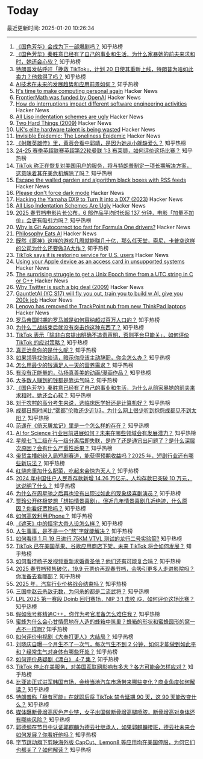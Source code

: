 # Today

最近更新时间: 2025-01-20 10:26:34

--- 
1. [《国色芳华》会成为下一部爆剧吗？](https://www.zhihu.com/question/9502008144) 知乎热榜
2. [《国色芳华》秦胜意已经有了自己的事业和生活，为什么家暴她的前夫来求和时，她还会心软？](https://www.zhihu.com/question/9834884335) 知乎热榜
3. [特朗普发帖呼吁「挽救 TikTok」，计划 20 日使其重新上线，特朗普为啥如此卖力？他救得了吗？](https://www.zhihu.com/question/10029728145) 知乎热榜
4. [AI技术在未来的发展趋势和应用前景如何？](https://www.zhihu.com/question/595096293) 知乎热榜
5. [It's time to make computing personal again](https://www.vintagecomputing.com/index.php/archives/3292/the-pc-is-dead-its-time-to-make-computing-personal-again) Hacker News
6. [FrontierMath was funded by OpenAI](https://www.lesswrong.com/posts/cu2E8wgmbdZbqeWqb/meemi-s-shortform) Hacker News
7. [How do interruptions impact different software engineering activities](https://rdel.substack.com/p/rdel-75-how-do-interruptions-impact) Hacker News
8. [All Lisp indentation schemes are ugly](https://aartaka.me/lisp-indent.html) Hacker News
9. [Two Hard Things (2009)](https://martinfowler.com/bliki/TwoHardThings.html) Hacker News
10. [UK's elite hardware talent is being wasted](https://josef.cn/blog/uk-talent) Hacker News
11. [Invisible Epidemic: The Loneliness Epidemic](https://pudding.cool/2023/09/invisible-epidemic/) Hacker News
12. [《射雕英雄传》里，黄蓉会看中郭靖，是因为她从小就缺爱么？](https://www.zhihu.com/question/36374962) 知乎热榜
13. [24-25 赛季英超联赛英超第22轮曼联 1:3 布莱顿，如何评价这场比赛？](https://www.zhihu.com/question/10027914367) 知乎热榜
14. [TikTok 称正在恢复对美国用户的服务，将与特朗普制定一项长期解决方案，这意味着其在美危机解除了吗？](https://www.zhihu.com/question/10041249867) 知乎热榜
15. [Escape the walled garden and algorithm black boxes with RSS feeds](https://www.johnwalker.nl/posts/escape-the-walled-garden-with-rss) Hacker News
16. [Please don't force dark mode](https://iamvishnu.com/posts/please-dont-force-dark-mode) Hacker News
17. [Hacking the Yamaha DX9 to Turn It into a DX7 (2023)](https://ajxs.me/blog/Hacking_the_Yamaha_DX9_To_Turn_It_Into_a_DX7.html) Hacker News
18. [All Lisp Indentation Schemes Are Ugly](https://aartaka.me/lisp-indent.html) Hacker News
19. [2025 春节档电影片长公布，6 部作品平均时长超 137 分钟，电影「加量不加价」会更有吸引力吗？](https://www.zhihu.com/question/10027245877) 知乎热榜
20. [Why is Git Autocorrect too fast for Formula One drivers?](https://blog.gitbutler.com/why-is-git-autocorrect-too-fast-for-formula-one-drivers/) Hacker News
21. [Philosophy Eats AI](https://sloanreview.mit.edu/article/philosophy-eats-ai/) Hacker News
22. [既然《原神》这样的游戏几周就能赚几十亿，那么任天堂，索尼，卡普空这样的公司为什么还要做3A大作？](https://www.zhihu.com/question/554983624) 知乎热榜
23. [TikTok says it is restoring service for U.S. users](https://www.nbcnews.com/tech/tech-news/tiktok-says-restoring-service-us-users-rcna188320) Hacker News
24. [Using your Apple device as an access card in unsupported systems](https://github.com/kormax/apple-device-as-access-card) Hacker News
25. [The surprising struggle to get a Unix Epoch time from a UTC string in C or C++](https://berthub.eu/articles/posts/how-to-get-a-unix-epoch-from-a-utc-date-time-string/) Hacker News
26. [Why Twitter is such a big deal (2009)](https://paulgraham.com/twitter.html) Hacker News
27. [GauntletAI (YC S17) will fly you out, train you to build w AI, give you 200k job](https://gauntletai.com) Hacker News
28. [Lenovo has removed the TrackPoint nub from new ThinkPad laptops](https://www.pcworld.com/article/2566195/lenovo-has-removed-its-iconic-trackpoint-nub-from-new-thinkpad-laptops.html) Hacker News
29. [罗马帝国时期的罗马城是如何容纳超过百万人口的？](https://www.zhihu.com/question/26728093) 知乎热榜
30. [为什么二战结束后就没有突击炮这种东西了？](https://www.zhihu.com/question/8962952481) 知乎热榜
31. [TikTok 表示「除非白宫提出明确不追责声明，否则平台只能关」，如何评价 TikTok 的应对策略？](https://www.zhihu.com/question/9934313645) 知乎热榜
32. [真正治愈你的是什么呢？](https://www.zhihu.com/question/4881805585) 知乎热榜
33. [如果领导找你谈话，暗示你应该主动辞职，你会怎么办？](https://www.zhihu.com/question/9979670825) 知乎热榜
34. [怎么用最少的钱满足人一天的营养需求？](https://www.zhihu.com/question/267144336) 知乎热榜
35. [有没有正能量的，弘扬真善美的动画/漫画作品？](https://www.zhihu.com/question/387265795) 知乎热榜
36. [大多数人赚到的钱都是靠运气吗？](https://www.zhihu.com/question/9696065094) 知乎热榜
37. [《国色芳华》秦胜意已经有了自己的事业和生活，为什么从前家暴她的前夫来求和时，她还会心软？](https://www.zhihu.com/question/9834884335) 知乎热榜
38. [对于农村的高分考生来说，选临床医学好还是计算机好？](https://www.zhihu.com/question/9721692879) 知乎热榜
39. [成都日照时间比“雾都”伦敦还少近1/3，为什么网上很少听到抱怨成都见不到太阳？](https://www.zhihu.com/question/9826474734) 知乎热榜
40. [范遥在《倚天屠龙记》里是一个怎么样的存在？](https://www.zhihu.com/question/322715027) 知乎热榜
41. [AI for Science 行业目前进展如何？未来在哪些领域会有发展潜力？](https://www.zhihu.com/question/9749353322) 知乎热榜
42. [星舰七飞二级在与一级分离后即失联，是炸了还是通讯出问题了？是什么深层次原因？会有什么严重性后果？](https://www.zhihu.com/question/9801894499) 知乎热榜
43. [带货主播纷纷入局短剧赛道，能获得预期收益吗？2025 年，短剧行业还有哪些新玩法？](https://www.zhihu.com/question/8770009879) 知乎热榜
44. [红烧肉里加什么配菜，吃起来会惊为天人？](https://www.zhihu.com/question/309905702) 知乎热榜
45. [2024 年中国住户人民币存款新增 14.26 万亿元，人均存款已突破 10 万元，这说明了什么？](https://www.zhihu.com/question/9809145968) 知乎热榜
46. [为什么在周星驰之后再也没有出现过如此的现象级喜剧演员？](https://www.zhihu.com/question/52299201) 知乎热榜
47. [贾玲公开终极梦想「想拍情景喜剧」，但近几年情景喜剧几近绝迹，什么原因？你看好贾玲吗？](https://www.zhihu.com/question/9848713435) 知乎热榜
48. [如何高效利用iPhone？](https://www.zhihu.com/question/21920881) 知乎热榜
49. [《遮天》中的恒宇大帝人设怎么样？](https://www.zhihu.com/question/557924186) 知乎热榜
50. [人生事事，是不是一个“熬”字就能解决？](https://www.zhihu.com/question/9946858509) 知乎热榜
51. [如何看待 1 月 19 日进行 75KM VTVL 测试的龙行二号实验箭?](https://www.zhihu.com/question/9992787326) 知乎热榜
52. [TikTok 已在美国苹果、谷歌应用商店下架，未来 TikTok 将会如何发展？](https://www.zhihu.com/question/9996214788) 知乎热榜
53. [如何看待杨子发视频重新求婚黄圣依？他们还有可能复合吗？](https://www.zhihu.com/question/9945731117) 知乎热榜
54. [2025 春节档预售破亿，19.9 元票价再现春节档，会吸引更多人走进影院吗？你准备去看哪部？](https://www.zhihu.com/question/9993669347) 知乎热榜
55. [2025 年，汽车行业价格战会结束吗？](https://www.zhihu.com/question/8512779360) 知乎热榜
56. [三国中赵云杀敌无数，为何杀的都是二流武将？](https://www.zhihu.com/question/488544278) 知乎热榜
57. [LPL 2025 第一赛段 Doinb 回归赛场，NIP 3:1 击败 iG，如何评价这场比赛？](https://www.zhihu.com/question/10000581587) 知乎热榜
58. [假如我号称精通C++，你作为考官准备怎么难住我？](https://www.zhihu.com/question/825891126) 知乎热榜
59. [蜜蜂为什么会心甘情愿地在人造的蜂箱中筑巢？蜂箱的形状和蜜蜂圆形的窝一点不一样啊?](https://www.zhihu.com/question/388194938) 知乎热榜
60. [如何评价电视剧《大奉打更人》大结局？](https://www.zhihu.com/question/9164112216) 知乎热榜
61. [刘晓庆自曝一个月生不了一次气，每次气生不到 2 分钟，如何才能做到如此平和？经常生气对身体有哪些坏处？](https://www.zhihu.com/question/9761229483) 知乎热榜
62. [如何评价悬疑剧《漂白》 4-7 集？](https://www.zhihu.com/question/9939409707) 知乎热榜
63. [TikTok 停止在美服务，对美国互联网影响有多大？各方可能会怎样应对？](https://www.zhihu.com/question/9986460715) 知乎热榜
64. [比亚迪正式进军韩国市场，会给当地汽车市场带来哪些变化？商业角度如何解读？](https://www.zhihu.com/question/9762365788) 知乎热榜
65. [特朗普称「极有可能」在就职后将 TikTok 禁令延期 90 天，这 90 天能改变什么？](https://www.zhihu.com/question/9979867394) 知乎热榜
66. [媒体曝断骨增高灰色产业链，女子出国做断骨增高腿喷脓，断骨增高对身体还有哪些风险？](https://www.zhihu.com/question/9964351188) 知乎热榜
67. [郭德纲在节目中认证郭麒麟为德云社继承人，如果郭麒麟接班，德云社未来会如何发展？你看好他吗？](https://www.zhihu.com/question/9925363951) 知乎热榜
68. [字节跳动旗下剪映海外版 CapCut、Lemon8 等应用均在美国停服，为何它们也都关了？如何解读？](https://www.zhihu.com/question/10005953418) 知乎热榜
